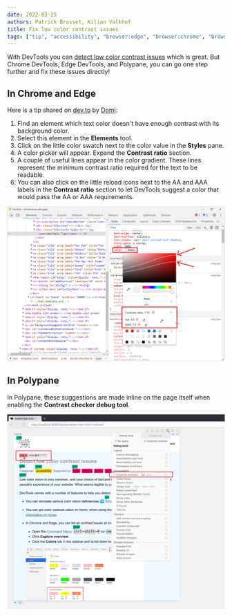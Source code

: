 ```yaml
---
date: 2022-03-25
authors: Patrick Brosset, Kilian Valkhof
title: Fix low color contrast issues
tags: ["tip", "accessibility", "browser:edge", "browser:chrome", "browser:polypane"]
---
```


With DevTools you can [detect low color contrast issues](./detect-low-color-contrast.md) which is great. But Chrome DevTools, Edge DevTools, and Polypane, you can go one step further and fix these issues directly!

## In Chrome and Edge

Here is a tip shared on [dev.to](https://dev.to/domizajac/how-to-use-chrome-devtools-to-find-a-color-fixing-insufficient-color-contrast-ratio-on-your-html-element-546k) by [Domi](https://twitter.com/domizajac):

1. Find an element which text color doesn't have enough contrast with its background color.
1. Select this element in the **Elements** tool.
1. Click on the little color swatch next to the color value in the **Styles** pane.
1. A color picker will appear. Expand the **Contrast ratio** section.
1. A couple of useful lines appear in the color gradient. These lines represent the minimum contrast ratio required for the text to be readable.
1. You can also click on the little reload icons next to the AA and AAA labels in the **Contrast ratio** section to let DevTools suggest a color that would pass the AA or AAA requirements.

![The chrome color picker, showing the contrast lines and new color suggestions](../../assets/img/fix-color-contrast-issues-chromium.png)

## In Polypane

In Polypane, these suggestions are made inline on the page itself when enabling the **Contrast checker debug tool**.

![A Polypane Pane with the Contrast checker debug tool active.](../../assets/img/fix-color-contrast-issues-polypane.png)
